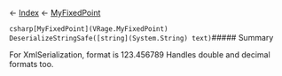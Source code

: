 ← [Index](Api-Index) ← [MyFixedPoint](VRage.MyFixedPoint)

```csharp[MyFixedPoint](VRage.MyFixedPoint) DeserializeStringSafe([string](System.String) text)```##### Summary

For XmlSerialization, format is 123.456789 Handles double and decimal formats too.

